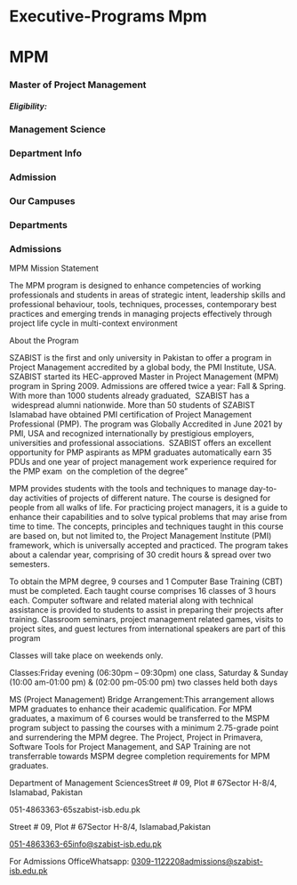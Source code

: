 # Executive-Programs Mpm

# MPM

### Master of Project Management

##### Eligibility:

### Management Science

### Department Info

### Admission

### Our Campuses

### Departments

### Admissions

MPM Mission Statement

The MPM program is designed to enhance competencies of working professionals and students in areas of strategic intent, leadership skills and professional behaviour, tools, techniques, processes, contemporary best practices and emerging trends in managing projects effectively through project life cycle in multi-context environment

About the Program

SZABIST is the first and only university in Pakistan to offer a program in Project Management accredited by a global body, the PMI Institute, USA. SZABIST started its HEC-approved Master in Project Management (MPM) program in Spring 2009. Admissions are offered twice a year: Fall & Spring. With more than 1000 students already graduated,  SZABIST has a  widespread alumni nationwide. More than 50 students of SZABIST Islamabad have obtained PMI certification of Project Management Professional (PMP). The program was Globally Accredited in June 2021 by PMI, USA and recognized internationally by prestigious employers, universities and professional associations.  SZABIST offers an excellent opportunity for PMP aspirants as MPM graduates automatically earn 35 PDUs and one year of project management work experience required for the PMP exam  on the completion of the degree”

MPM provides students with the tools and techniques to manage day-to-day activities of projects of different nature. The course is designed for people from all walks of life. For practicing project managers, it is a guide to enhance their capabilities and to solve typical problems that may arise from time to time. The concepts, principles and techniques taught in this course are based on, but not limited to, the Project Management Institute (PMI) framework, which is universally accepted and practiced. The program takes about a calendar year, comprising of 30 credit hours & spread over two semesters.

To obtain the MPM degree, 9 courses and 1 Computer Base Training (CBT) must be completed. Each taught course comprises 16 classes of 3 hours each. Computer software and related material along with technical assistance is provided to students to assist in preparing their projects after training. Classroom seminars, project management related games, visits to project sites, and guest lectures from international speakers are part of this program

Classes will take place on weekends only.

Classes:Friday evening (06:30pm – 09:30pm) one class, Saturday & Sunday (10:00 am-01:00 pm) & (02:00 pm-05:00 pm) two classes held both days

MS (Project Management) Bridge Arrangement:This arrangement allows MPM graduates to enhance their academic qualification. For MPM graduates, a maximum of 6 courses would be transferred to the MSPM program subject to passing the courses with a minimum 2.75-grade point and surrendering the MPM degree. The Project, Project in Primavera, Software Tools for Project Management, and SAP Training are not transferrable towards MSPM degree completion requirements for MPM graduates.

Department of Management SciencesStreet # 09, Plot # 67Sector H-8/4, Islamabad, Pakistan

051-4863363-65szabist-isb.edu.pk

Street # 09, Plot # 67Sector H-8/4, Islamabad,Pakistan

051-4863363-65info@szabist-isb.edu.pk

For Admissions OfficeWhatsapp: 0309-1122208admissions@szabist-isb.edu.pk


